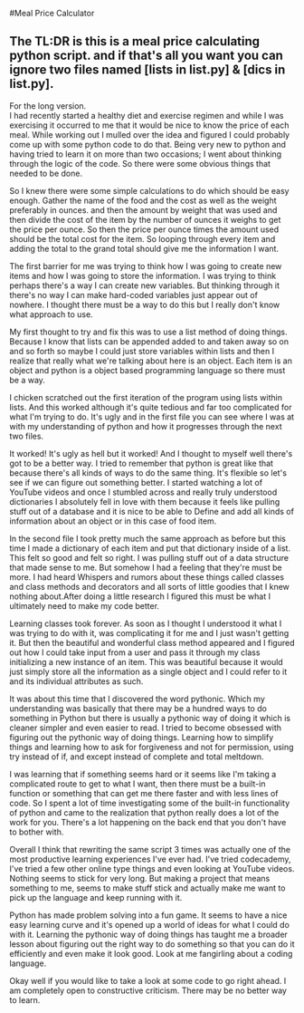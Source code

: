 #Meal Price Calculator


The **TL:DR** is this is a meal price calculating python script. and if that's all you want you can ignore two files named [lists in list.py] & [dics in list.py].
---
For the long version.  
I had recently started a healthy diet and exercise regimen and while I was exercising it occurred to me that it would be nice to know the price of each meal. While working out I mulled over the idea and figured I could probably come up with some python code to do that. Being very new to python and having tried to learn it on more than two occasions; I went about thinking through the logic of the code. So there were some obvious things that needed to be done.

So I knew there were some simple calculations to do which should be easy enough. Gather the name of the food and the cost as well as the weight preferably in ounces. and then the amount by weight that was used and then divide the cost of the item by the number of ounces it weighs to get the price per ounce. So then the price per ounce times the amount used should be the total cost for the item. So looping through every item and adding the total to the grand total should give me the information I want.

The first barrier for me was trying to think how I was going to create new items and how I was going to store the information. I was trying to think perhaps there's a way I can create new variables. But thinking through it there's no way I can make hard-coded variables just appear out of nowhere. I thought there must be a way to do this but I really don't know what approach to use.

My first thought to try and fix this was to use a list method of doing things. Because I know that lists can be appended added to and taken away so on and so forth so maybe I could just store variables within lists and then I realize that really what we're talking about here is an object. Each item is an object and python is a object based programming language so there must be a way.

I chicken scratched out the first iteration of the program using lists within lists. And this worked although it's quite tedious and far too complicated for what I'm trying to do. It's ugly and in the first file you can see where I was at with my understanding of python and how it progresses through the next two files.

It worked! It's ugly as hell but it worked! And I thought to myself well there's got to be a better way. I tried to remember that python is great like that because there's all kinds of ways to do the same thing. It's flexible so let's see if we can figure out something better. I started watching a lot of YouTube videos and once I stumbled across and really truly understood dictionaries I absolutely fell in love with them because it feels like pulling stuff out of a database and it is nice to be able to Define and add all kinds of information about an object or in this case of food item.

In the second file I took pretty much the same approach as before but this time I made a dictionary of each item and put that dictionary inside of a list. This felt so good and felt so right. I was pulling stuff out of a data structure that made sense to me. But somehow I had a feeling that they're must be more. I had heard Whispers and rumors about these things called classes and class methods and decorators and all sorts of little goodies that I knew nothing about.After doing a little research I figured this must be what I ultimately need to make my code better.

Learning classes took forever. As soon as I thought I understood it what I was trying to do with it, was complicating it for me and I just wasn't getting it. But then the beautiful and wonderful class method appeared and I figured out how I could take input from a user and pass it through my class initializing a new instance of an item. This was beautiful because it would just simply store all the information as a single object and I could refer to it and its individual attributes as such.

It was about this time that I discovered the word pythonic. Which my understanding was basically that there may be a hundred ways to do something in Python but there is usually a pythonic way of doing it which is cleaner simpler and even easier to read. I tried to become obsessed with figuring out the pythonic way of doing things. Learning how to simplify things and learning how to ask for forgiveness and not for permission, using try instead of if, and except instead of complete and total meltdown. 

I was learning that if something seems hard or it seems like I'm taking a complicated route to get to what I want, then there must be a built-in function or something that can get me there faster and with less lines of code. So I spent a lot of time investigating some of the built-in functionality of python and came to the realization that python really does a lot of the work for you. There's a lot happening on the back end that you don't have to bother with. 

Overall I think that rewriting the same script 3 times was actually one of the most productive learning experiences I've ever had. I've tried codecademy, I've tried a few other online type things and even looking at YouTube videos. Nothing seems to stick for very long. But making a project that means something to me, seems to make stuff stick and actually make me want to pick up the language and keep running with it.

Python has made problem solving into a fun game. It seems to have a nice easy learning curve and it's opened up a world of ideas for what I could do with it. Learning the pythonic way of doing things has taught me a broader lesson about figuring out the right way to do something so that you can do it efficiently and even make it look good. Look at me fangirling about a coding language.

Okay well if you would like to take a look at some code to go right ahead. I am completely open to constructive criticism. There may be no better way to learn.